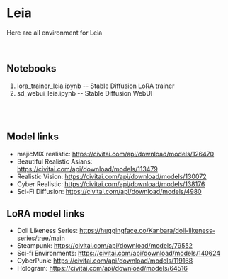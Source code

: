 # Leia  

Here are all environment for Leia  

<br>  

## Notebooks  
1. lora_trainer_leia.ipynb -- Stable Diffusion LoRA trainer
2. sd_webui_leia.ipynb -- Stable Diffusion WebUI
<br>
<br>

  
## Model links  
- majicMIX realistic: https://civitai.com/api/download/models/126470  
- Beautiful Realistic Asians: https://civitai.com/api/download/models/113479
- Realistic Vision: https://civitai.com/api/download/models/130072
- Cyber Realistic: https://civitai.com/api/download/models/138176
- Sci-Fi Diffusion: https://civitai.com/api/download/models/4980

## LoRA model links  
- Doll Likeness Series: https://huggingface.co/Kanbara/doll-likeness-series/tree/main  
- Steampunk: https://civitai.com/api/download/models/79552  
- Sci-fi Environments: https://civitai.com/api/download/models/140624  
- CyberPunk: https://civitai.com/api/download/models/119168
- Hologram: https://civitai.com/api/download/models/64516
